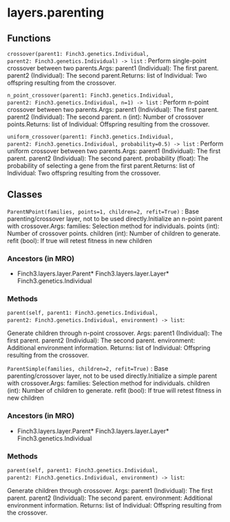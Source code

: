 

layers.parenting
==============================

Functions
---------

``crossover(parent1: Finch3.genetics.Individual, parent2: Finch3.genetics.Individual) ‑> list``
:   Perform single-point crossover between two parents.Args:    parent1 (Individual): The first parent.    parent2 (Individual): The second parent.Returns:    list of Individual: Two offspring resulting from the crossover.

``n_point_crossover(parent1: Finch3.genetics.Individual, parent2: Finch3.genetics.Individual, n=1) ‑> list``
:   Perform n-point crossover between two parents.Args:    parent1 (Individual): The first parent.    parent2 (Individual): The second parent.    n (int): Number of crossover points.Returns:    list of Individual: Offspring resulting from the crossover.

``uniform_crossover(parent1: Finch3.genetics.Individual, parent2: Finch3.genetics.Individual, probability=0.5) ‑> list``
:   Perform uniform crossover between two parents.Args:    parent1 (Individual): The first parent.    parent2 (Individual): The second parent.    probability (float): The probability of selecting a gene from the first parent.Returns:    list of Individual: Two offspring resulting from the crossover.

Classes
-------

``ParentNPoint(families, points=1, children=2, refit=True)``
:   Base parenting/crossover layer, not to be used directly.Initialize an n-point parent with crossover.Args:    families: Selection method for individuals.    points (int): Number of crossover points.    children (int): Number of children to generate.    refit (bool): If true will retest fitness in new children
### Ancestors (in MRO)
* Finch3.layers.layer.Parent* Finch3.layers.layer.Layer* Finch3.genetics.Individual
### Methods
``parent(self, parent1: Finch3.genetics.Individual, parent2: Finch3.genetics.Individual, environment) ‑> list``:

   Generate children through n-point crossover.        Args:   parent1 (Individual): The first parent.   parent2 (Individual): The second parent.   environment: Additional environment information.        Returns:   list of Individual: Offspring resulting from the crossover.

``ParentSimple(families, children=2, refit=True)``
:   Base parenting/crossover layer, not to be used directly.Initialize a simple parent with crossover.Args:    families: Selection method for individuals.    children (int): Number of children to generate.    refit (bool): If true will retest fitness in new children
### Ancestors (in MRO)
* Finch3.layers.layer.Parent* Finch3.layers.layer.Layer* Finch3.genetics.Individual
### Methods
``parent(self, parent1: Finch3.genetics.Individual, parent2: Finch3.genetics.Individual, environment) ‑> list``:

   Generate children through crossover.        Args:   parent1 (Individual): The first parent.   parent2 (Individual): The second parent.   environment: Additional environment information.        Returns:   list of Individual: Offspring resulting from the crossover.